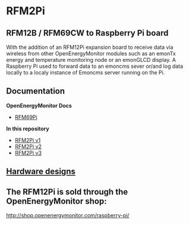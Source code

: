 # RFM2Pi

## RFM12B / RFM69CW to Raspberry Pi board

With the addition of an RFM12Pi expansion board to receive data via wireless from other OpenEnergyMonitor modules such as an emonTx energy and temperature monitoring node or an emonGLCD display. A Raspberry Pi used to forward data to an emoncms sever or/and log data locally to a localy instance of Emoncms server running on the Pi.

## Documentation

**OpenEnergyMonitor Docs**

- [RFM69Pi](https://docs.openenergymonitor.org/emonbase/rfm69-pi.html)

**In this repository**

- [RFM2Pi v1](docs/rfm12pi_v1.md)
- [RFM2Pi v2](docs/rfm12pi_v2.md)
- [RFM2Pi v3](docs/rfm12pi_v3.md)

## [Hardware designs](https://github.com/openenergymonitor/RFM2Pi/tree/master/hardware)

## The RFM12Pi is sold through the OpenEnergyMonitor shop:
http://shop.openenergymonitor.com/raspberry-pi/
